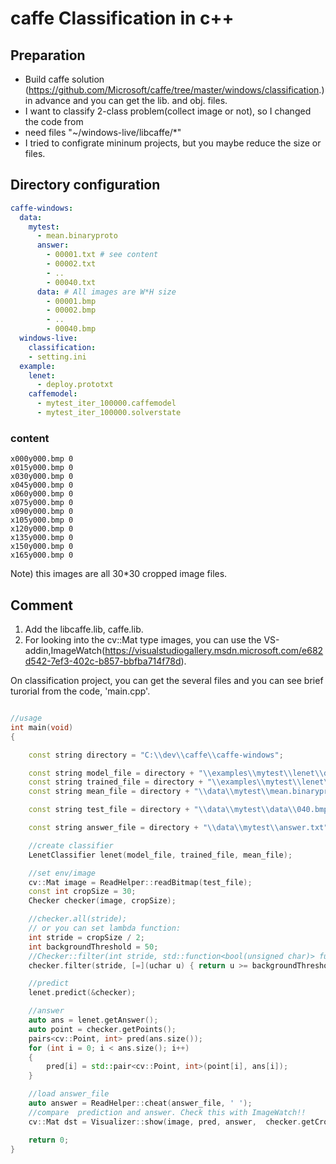 # caffe Classification in c++

## Preparation
+ Build caffe solution (https://github.com/Microsoft/caffe/tree/master/windows/classification.) in advance and you can get the lib. and obj. files.
+ I want to classify 2-class problem(collect image or not), so I changed the code from 
+ need files "~/windows-live/libcaffe/*"
+ I tried to configrate mininum projects, but you maybe reduce the size or files.

## Directory configuration

```yml
caffe-windows:
  data:
    mytest:
	  - mean.binaryproto
      answer:
        - 00001.txt # see content
		- 00002.txt
		- ..
		- 00040.txt
      data: # All images are W*H size
	    - 00001.bmp
		- 00002.bmp
		- ..
		- 00040.bmp
  windows-live:
    classification:
	- setting.ini
  example:
    lenet:
	  - deploy.prototxt
	caffemodel:
	  - mytest_iter_100000.caffemodel
	  - mytest_iter_100000.solverstate
```

### content

```txt:
x000y000.bmp 0
x015y000.bmp 0
x030y000.bmp 0
x045y000.bmp 0
x060y000.bmp 0
x075y000.bmp 0
x090y000.bmp 0
x105y000.bmp 0
x120y000.bmp 0
x135y000.bmp 0
x150y000.bmp 0
x165y000.bmp 0
```

Note) this images are all 30*30 cropped image files.

## Comment

1. Add the libcaffe.lib, caffe.lib.
2. For looking into the cv::Mat type images, you can use the VS-addin,ImageWatch(https://visualstudiogallery.msdn.microsoft.com/e682d542-7ef3-402c-b857-bbfba714f78d).

On classification project, you can get the several files and you can see brief turorial from the code, 'main.cpp'.

```cpp

//usage
int main(void)
{

	const string directory = "C:\\dev\\caffe\\caffe-windows";

	const string model_file = directory + "\\examples\\mytest\\lenet\\deploy.prototxt";
	const string trained_file = directory + "\\examples\\mytest\\lenet\\caffemodel\\mytest_iter_100000.caffemodel";
	const string mean_file = directory + "\\data\\mytest\\mean.binaryproto";

	const string test_file = directory + "\\data\\mytest\\data\\040.bmp";

	const string answer_file = directory + "\\data\\mytest\\answer.txt";

	//create classifier
	LenetClassifier lenet(model_file, trained_file, mean_file);

	//set env/image
	cv::Mat image = ReadHelper::readBitmap(test_file);
	const int cropSize = 30;
	Checker checker(image, cropSize);

	//checker.all(stride);
	// or you can set lambda function:
	int stride = cropSize / 2;
	int backgroundThreshold = 50;
	//Checker::filter(int stride, std::function<bool(unsigned char)> func, int threshold)
	checker.filter(stride, [=](uchar u) { return u >= backgroundThreshold; }, cropSize * cropSize * 0.25);

	//predict
	lenet.predict(&checker);

	//answer
	auto ans = lenet.getAnswer();
	auto point = checker.getPoints();
	pairs<cv::Point, int> pred(ans.size());
	for (int i = 0; i < ans.size(); i++)
	{
		pred[i] = std::pair<cv::Point, int>(point[i], ans[i]);
	}

	//load answer_file
	auto answer = ReadHelper::cheat(answer_file, ' ');
	//compare  prediction and answer. Check this with ImageWatch!!
	cv::Mat dst = Visualizer::show(image, pred, answer,  checker.getCropSize());

	return 0;
}
```

